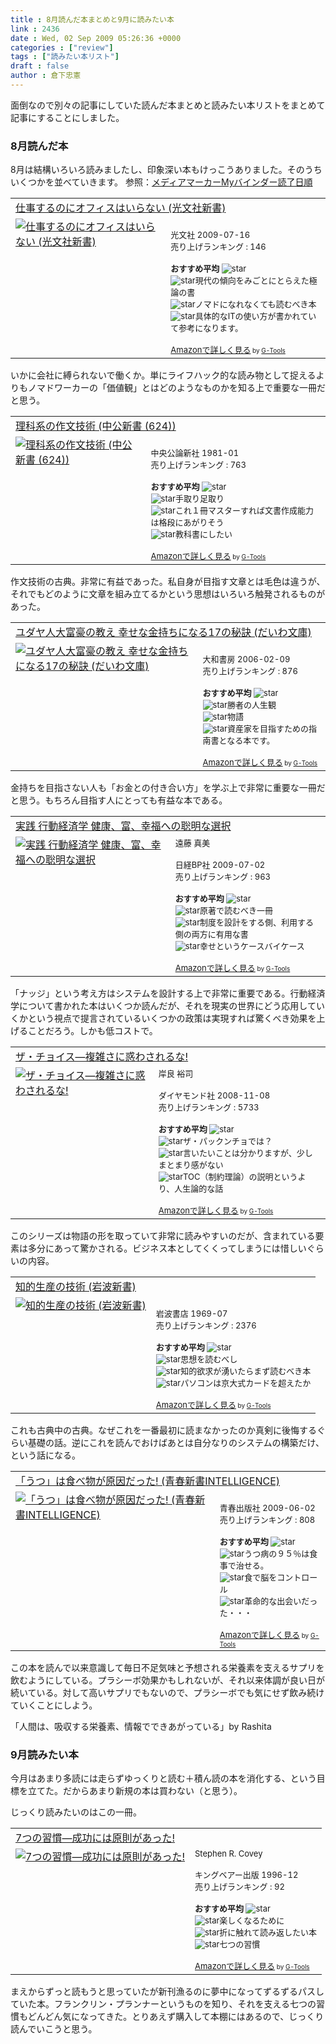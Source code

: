 ```yaml
---
title : 8月読んだ本まとめと9月に読みたい本
link : 2436
date : Wed, 02 Sep 2009 05:26:36 +0000
categories : ["review"]
tags : ["読みたい本リスト"]
draft : false
author : 倉下忠憲
---
```


面倒なので別々の記事にしていた読んだ本まとめと読みたい本リストをまとめて記事にすることにしました。

<h3>8月読んだ本</h3>
8月は結構いろいろ読みましたし、印象深い本もけっこうありました。そのうちいくつかを並べていきます。
参照：<a href="http://mediamarker.net/u/rashita/?st=fin&pg=1">メディアマーカーMyバインダー読了日順</a>

<table  border="0" cellpadding="5"><tr><td colspan="2"><a href="http://www.amazon.co.jp/%E4%BB%95%E4%BA%8B%E3%81%99%E3%82%8B%E3%81%AE%E3%81%AB%E3%82%AA%E3%83%95%E3%82%A3%E3%82%B9%E3%81%AF%E3%81%84%E3%82%89%E3%81%AA%E3%81%84-%E5%85%89%E6%96%87%E7%A4%BE%E6%96%B0%E6%9B%B8-%E4%BD%90%E3%80%85%E6%9C%A8%E4%BF%8A%E5%B0%9A/dp/4334035159%3FSubscriptionId%3D15SMZCTB9V8NGR2TW082%26tag%3Drashita1000-22%26linkCode%3Dxm2%26camp%3D2025%26creative%3D165953%26creativeASIN%3D4334035159" target="_top">仕事するのにオフィスはいらない (光文社新書)</a><img src='http://www.assoc-amazon.jp/e/ir?t=rashita1000-22&l=ur2&o=9' width='1' height='1' border='0' alt='' /></td></tr><tr><td valign="top"><a href="http://www.amazon.co.jp/%E4%BB%95%E4%BA%8B%E3%81%99%E3%82%8B%E3%81%AE%E3%81%AB%E3%82%AA%E3%83%95%E3%82%A3%E3%82%B9%E3%81%AF%E3%81%84%E3%82%89%E3%81%AA%E3%81%84-%E5%85%89%E6%96%87%E7%A4%BE%E6%96%B0%E6%9B%B8-%E4%BD%90%E3%80%85%E6%9C%A8%E4%BF%8A%E5%B0%9A/dp/4334035159%3FSubscriptionId%3D15SMZCTB9V8NGR2TW082%26tag%3Drashita1000-22%26linkCode%3Dxm2%26camp%3D2025%26creative%3D165953%26creativeASIN%3D4334035159" target="_top"><img src="http://ecx.images-amazon.com/images/I/41YuNKqo1XL._SL160_.jpg" border="0" alt="仕事するのにオフィスはいらない (光文社新書)" /></a></td><td valign="top"><font size="-1"><br />光文社  2009-07-16<br />売り上げランキング : 146<br /><br /><strong>おすすめ平均  </strong><img src="http://g-images.amazon.com/images/G/01/detail/stars-5-0.gif" alt="star" /><br /><img src="http://g-images.amazon.com/images/G/01/detail/stars-4-0.gif" alt="star" />現代の傾向をみごとにとらえた極論の書<br /><img src="http://g-images.amazon.com/images/G/01/detail/stars-5-0.gif" alt="star" />ノマドになれなくても読むべき本<br /><img src="http://g-images.amazon.com/images/G/01/detail/stars-5-0.gif" alt="star" />具体的なITの使い方が書かれていて参考になります。<br /><br /><a href="http://www.amazon.co.jp/%E4%BB%95%E4%BA%8B%E3%81%99%E3%82%8B%E3%81%AE%E3%81%AB%E3%82%AA%E3%83%95%E3%82%A3%E3%82%B9%E3%81%AF%E3%81%84%E3%82%89%E3%81%AA%E3%81%84-%E5%85%89%E6%96%87%E7%A4%BE%E6%96%B0%E6%9B%B8-%E4%BD%90%E3%80%85%E6%9C%A8%E4%BF%8A%E5%B0%9A/dp/4334035159%3FSubscriptionId%3D15SMZCTB9V8NGR2TW082%26tag%3Drashita1000-22%26linkCode%3Dxm2%26camp%3D2025%26creative%3D165953%26creativeASIN%3D4334035159" target="_top">Amazonで詳しく見る</a></font><font size="-2"> by <a href="http://www.goodpic.com/mt/aws/index.html" >G-Tools</a></font></td></tr></table>

いかに会社に縛られないで働くか。単にライフハック的な読み物として捉えるよりもノマドワーカーの「価値観」とはどのようなものかを知る上で重要な一冊だと思う。

<table  border="0" cellpadding="5"><tr><td colspan="2"><a href="http://www.amazon.co.jp/%E7%90%86%E7%A7%91%E7%B3%BB%E3%81%AE%E4%BD%9C%E6%96%87%E6%8A%80%E8%A1%93-%E4%B8%AD%E5%85%AC%E6%96%B0%E6%9B%B8-624-%E6%9C%A8%E4%B8%8B-%E6%98%AF%E9%9B%84/dp/4121006240%3FSubscriptionId%3D15SMZCTB9V8NGR2TW082%26tag%3Drashita1000-22%26linkCode%3Dxm2%26camp%3D2025%26creative%3D165953%26creativeASIN%3D4121006240" target="_top">理科系の作文技術 (中公新書 (624))</a><img src='http://www.assoc-amazon.jp/e/ir?t=rashita1000-22&l=ur2&o=9' width='1' height='1' border='0' alt='' /></td></tr><tr><td valign="top"><a href="http://www.amazon.co.jp/%E7%90%86%E7%A7%91%E7%B3%BB%E3%81%AE%E4%BD%9C%E6%96%87%E6%8A%80%E8%A1%93-%E4%B8%AD%E5%85%AC%E6%96%B0%E6%9B%B8-624-%E6%9C%A8%E4%B8%8B-%E6%98%AF%E9%9B%84/dp/4121006240%3FSubscriptionId%3D15SMZCTB9V8NGR2TW082%26tag%3Drashita1000-22%26linkCode%3Dxm2%26camp%3D2025%26creative%3D165953%26creativeASIN%3D4121006240" target="_top"><img src="http://ecx.images-amazon.com/images/I/31818M220JL._SL160_.jpg" border="0" alt="理科系の作文技術 (中公新書 (624))" /></a></td><td valign="top"><font size="-1"><br />中央公論新社  1981-01<br />売り上げランキング : 763<br /><br /><strong>おすすめ平均  </strong><img src="http://g-images.amazon.com/images/G/01/detail/stars-4-5.gif" alt="star" /><br /><img src="http://g-images.amazon.com/images/G/01/detail/stars-5-0.gif" alt="star" />手取り足取り<br /><img src="http://g-images.amazon.com/images/G/01/detail/stars-5-0.gif" alt="star" />これ１冊マスターすれば文書作成能力は格段にあがりそう<br /><img src="http://g-images.amazon.com/images/G/01/detail/stars-5-0.gif" alt="star" />教科書にしたい<br /><br /><a href="http://www.amazon.co.jp/%E7%90%86%E7%A7%91%E7%B3%BB%E3%81%AE%E4%BD%9C%E6%96%87%E6%8A%80%E8%A1%93-%E4%B8%AD%E5%85%AC%E6%96%B0%E6%9B%B8-624-%E6%9C%A8%E4%B8%8B-%E6%98%AF%E9%9B%84/dp/4121006240%3FSubscriptionId%3D15SMZCTB9V8NGR2TW082%26tag%3Drashita1000-22%26linkCode%3Dxm2%26camp%3D2025%26creative%3D165953%26creativeASIN%3D4121006240" target="_top">Amazonで詳しく見る</a></font><font size="-2"> by <a href="http://www.goodpic.com/mt/aws/index.html" >G-Tools</a></font></td></tr></table>

作文技術の古典。非常に有益であった。私自身が目指す文章とは毛色は違うが、それでもどのように文章を組み立てるかという思想はいろいろ触発されるものがあった。

<table  border="0" cellpadding="5"><tr><td colspan="2"><a href="http://www.amazon.co.jp/%E3%83%A6%E3%83%80%E3%83%A4%E4%BA%BA%E5%A4%A7%E5%AF%8C%E8%B1%AA%E3%81%AE%E6%95%99%E3%81%88-%E5%B9%B8%E3%81%9B%E3%81%AA%E9%87%91%E6%8C%81%E3%81%A1%E3%81%AB%E3%81%AA%E3%82%8B17%E3%81%AE%E7%A7%98%E8%A8%A3-%E3%81%A0%E3%81%84%E3%82%8F%E6%96%87%E5%BA%AB-%E6%9C%AC%E7%94%B0-%E5%81%A5/dp/4479300082%3FSubscriptionId%3D15SMZCTB9V8NGR2TW082%26tag%3Drashita1000-22%26linkCode%3Dxm2%26camp%3D2025%26creative%3D165953%26creativeASIN%3D4479300082" target="_top">ユダヤ人大富豪の教え 幸せな金持ちになる17の秘訣 (だいわ文庫)</a><img src='http://www.assoc-amazon.jp/e/ir?t=rashita1000-22&l=ur2&o=9' width='1' height='1' border='0' alt='' /></td></tr><tr><td valign="top"><a href="http://www.amazon.co.jp/%E3%83%A6%E3%83%80%E3%83%A4%E4%BA%BA%E5%A4%A7%E5%AF%8C%E8%B1%AA%E3%81%AE%E6%95%99%E3%81%88-%E5%B9%B8%E3%81%9B%E3%81%AA%E9%87%91%E6%8C%81%E3%81%A1%E3%81%AB%E3%81%AA%E3%82%8B17%E3%81%AE%E7%A7%98%E8%A8%A3-%E3%81%A0%E3%81%84%E3%82%8F%E6%96%87%E5%BA%AB-%E6%9C%AC%E7%94%B0-%E5%81%A5/dp/4479300082%3FSubscriptionId%3D15SMZCTB9V8NGR2TW082%26tag%3Drashita1000-22%26linkCode%3Dxm2%26camp%3D2025%26creative%3D165953%26creativeASIN%3D4479300082" target="_top"><img src="http://ecx.images-amazon.com/images/I/5106MZN9T6L._SL160_.jpg" border="0" alt="ユダヤ人大富豪の教え 幸せな金持ちになる17の秘訣 (だいわ文庫)" /></a></td><td valign="top"><font size="-1"><br />大和書房  2006-02-09<br />売り上げランキング : 876<br /><br /><strong>おすすめ平均  </strong><img src="http://g-images.amazon.com/images/G/01/detail/stars-4-0.gif" alt="star" /><br /><img src="http://g-images.amazon.com/images/G/01/detail/stars-3-0.gif" alt="star" />勝者の人生観<br /><img src="http://g-images.amazon.com/images/G/01/detail/stars-4-0.gif" alt="star" />物語<br /><img src="http://g-images.amazon.com/images/G/01/detail/stars-5-0.gif" alt="star" />資産家を目指すための指南書となる本です。<br /><br /><a href="http://www.amazon.co.jp/%E3%83%A6%E3%83%80%E3%83%A4%E4%BA%BA%E5%A4%A7%E5%AF%8C%E8%B1%AA%E3%81%AE%E6%95%99%E3%81%88-%E5%B9%B8%E3%81%9B%E3%81%AA%E9%87%91%E6%8C%81%E3%81%A1%E3%81%AB%E3%81%AA%E3%82%8B17%E3%81%AE%E7%A7%98%E8%A8%A3-%E3%81%A0%E3%81%84%E3%82%8F%E6%96%87%E5%BA%AB-%E6%9C%AC%E7%94%B0-%E5%81%A5/dp/4479300082%3FSubscriptionId%3D15SMZCTB9V8NGR2TW082%26tag%3Drashita1000-22%26linkCode%3Dxm2%26camp%3D2025%26creative%3D165953%26creativeASIN%3D4479300082" target="_top">Amazonで詳しく見る</a></font><font size="-2"> by <a href="http://www.goodpic.com/mt/aws/index.html" >G-Tools</a></font></td></tr></table>

金持ちを目指さない人も「お金との付き合い方」を学ぶ上で非常に重要な一冊だと思う。もちろん目指す人にとっても有益な本である。

<table  border="0" cellpadding="5"><tr><td colspan="2"><a href="http://www.amazon.co.jp/%E5%AE%9F%E8%B7%B5-%E8%A1%8C%E5%8B%95%E7%B5%8C%E6%B8%88%E5%AD%A6-%E5%81%A5%E5%BA%B7%E3%80%81%E5%AF%8C%E3%80%81%E5%B9%B8%E7%A6%8F%E3%81%B8%E3%81%AE%E8%81%A1%E6%98%8E%E3%81%AA%E9%81%B8%E6%8A%9E-%E3%83%AA%E3%83%81%E3%83%A3%E3%83%BC%E3%83%89%E3%83%BB%E3%82%BB%E3%82%A4%E3%83%A9%E3%83%BC/dp/4822247473%3FSubscriptionId%3D15SMZCTB9V8NGR2TW082%26tag%3Drashita1000-22%26linkCode%3Dxm2%26camp%3D2025%26creative%3D165953%26creativeASIN%3D4822247473" target="_top">実践 行動経済学 健康、富、幸福への聡明な選択</a><img src='http://www.assoc-amazon.jp/e/ir?t=rashita1000-22&l=ur2&o=9' width='1' height='1' border='0' alt='' /></td></tr><tr><td valign="top"><a href="http://www.amazon.co.jp/%E5%AE%9F%E8%B7%B5-%E8%A1%8C%E5%8B%95%E7%B5%8C%E6%B8%88%E5%AD%A6-%E5%81%A5%E5%BA%B7%E3%80%81%E5%AF%8C%E3%80%81%E5%B9%B8%E7%A6%8F%E3%81%B8%E3%81%AE%E8%81%A1%E6%98%8E%E3%81%AA%E9%81%B8%E6%8A%9E-%E3%83%AA%E3%83%81%E3%83%A3%E3%83%BC%E3%83%89%E3%83%BB%E3%82%BB%E3%82%A4%E3%83%A9%E3%83%BC/dp/4822247473%3FSubscriptionId%3D15SMZCTB9V8NGR2TW082%26tag%3Drashita1000-22%26linkCode%3Dxm2%26camp%3D2025%26creative%3D165953%26creativeASIN%3D4822247473" target="_top"><img src="http://ecx.images-amazon.com/images/I/51S3p%2BupDuL._SL160_.jpg" border="0" alt="実践 行動経済学 健康、富、幸福への聡明な選択" /></a></td><td valign="top"><font size="-1">遠藤 真美 <br /><br />日経BP社  2009-07-02<br />売り上げランキング : 963<br /><br /><strong>おすすめ平均  </strong><img src="http://g-images.amazon.com/images/G/01/detail/stars-4-0.gif" alt="star" /><br /><img src="http://g-images.amazon.com/images/G/01/detail/stars-2-0.gif" alt="star" />原著で読むべき一冊<br /><img src="http://g-images.amazon.com/images/G/01/detail/stars-5-0.gif" alt="star" />制度を設計をする側、利用する側の両方に有用な書<br /><img src="http://g-images.amazon.com/images/G/01/detail/stars-5-0.gif" alt="star" />幸せというケースバイケース<br /><br /><a href="http://www.amazon.co.jp/%E5%AE%9F%E8%B7%B5-%E8%A1%8C%E5%8B%95%E7%B5%8C%E6%B8%88%E5%AD%A6-%E5%81%A5%E5%BA%B7%E3%80%81%E5%AF%8C%E3%80%81%E5%B9%B8%E7%A6%8F%E3%81%B8%E3%81%AE%E8%81%A1%E6%98%8E%E3%81%AA%E9%81%B8%E6%8A%9E-%E3%83%AA%E3%83%81%E3%83%A3%E3%83%BC%E3%83%89%E3%83%BB%E3%82%BB%E3%82%A4%E3%83%A9%E3%83%BC/dp/4822247473%3FSubscriptionId%3D15SMZCTB9V8NGR2TW082%26tag%3Drashita1000-22%26linkCode%3Dxm2%26camp%3D2025%26creative%3D165953%26creativeASIN%3D4822247473" target="_top">Amazonで詳しく見る</a></font><font size="-2"> by <a href="http://www.goodpic.com/mt/aws/index.html" >G-Tools</a></font></td></tr></table>

「ナッジ」という考え方はシステムを設計する上で非常に重要である。行動経済学について書かれた本はいくつか読んだが、それを現実の世界にどう応用していくかという視点で提言されているいくつかの政策は実現すれば驚くべき効果を上げることだろう。しかも低コストで。

<table  border="0" cellpadding="5"><tr><td colspan="2"><a href="http://www.amazon.co.jp/%E3%82%B6%E3%83%BB%E3%83%81%E3%83%A7%E3%82%A4%E3%82%B9%E2%80%95%E8%A4%87%E9%9B%91%E3%81%95%E3%81%AB%E6%83%91%E3%82%8F%E3%81%95%E3%82%8C%E3%82%8B%E3%81%AA-%E3%82%A8%E3%83%AA%E3%83%A4%E3%83%95%E3%83%BB%E3%82%B4%E3%83%BC%E3%83%AB%E3%83%89%E3%83%A9%E3%83%83%E3%83%88/dp/4478006652%3FSubscriptionId%3D15SMZCTB9V8NGR2TW082%26tag%3Drashita1000-22%26linkCode%3Dxm2%26camp%3D2025%26creative%3D165953%26creativeASIN%3D4478006652" target="_top">ザ・チョイス―複雑さに惑わされるな!</a><img src='http://www.assoc-amazon.jp/e/ir?t=rashita1000-22&l=ur2&o=9' width='1' height='1' border='0' alt='' /></td></tr><tr><td valign="top"><a href="http://www.amazon.co.jp/%E3%82%B6%E3%83%BB%E3%83%81%E3%83%A7%E3%82%A4%E3%82%B9%E2%80%95%E8%A4%87%E9%9B%91%E3%81%95%E3%81%AB%E6%83%91%E3%82%8F%E3%81%95%E3%82%8C%E3%82%8B%E3%81%AA-%E3%82%A8%E3%83%AA%E3%83%A4%E3%83%95%E3%83%BB%E3%82%B4%E3%83%BC%E3%83%AB%E3%83%89%E3%83%A9%E3%83%83%E3%83%88/dp/4478006652%3FSubscriptionId%3D15SMZCTB9V8NGR2TW082%26tag%3Drashita1000-22%26linkCode%3Dxm2%26camp%3D2025%26creative%3D165953%26creativeASIN%3D4478006652" target="_top"><img src="http://ecx.images-amazon.com/images/I/41IKxe3tcTL._SL160_.jpg" border="0" alt="ザ・チョイス―複雑さに惑わされるな!" /></a></td><td valign="top"><font size="-1">岸良 裕司 <br /><br />ダイヤモンド社  2008-11-08<br />売り上げランキング : 5733<br /><br /><strong>おすすめ平均  </strong><img src="http://g-images.amazon.com/images/G/01/detail/stars-4-0.gif" alt="star" /><br /><img src="http://g-images.amazon.com/images/G/01/detail/stars-2-0.gif" alt="star" />ザ・パックンチョでは？<br /><img src="http://g-images.amazon.com/images/G/01/detail/stars-4-0.gif" alt="star" />言いたいことは分かりますが、少しまとまり感がない<br /><img src="http://g-images.amazon.com/images/G/01/detail/stars-5-0.gif" alt="star" />TOC（制約理論）の説明というより、人生論的な話<br /><br /><a href="http://www.amazon.co.jp/%E3%82%B6%E3%83%BB%E3%83%81%E3%83%A7%E3%82%A4%E3%82%B9%E2%80%95%E8%A4%87%E9%9B%91%E3%81%95%E3%81%AB%E6%83%91%E3%82%8F%E3%81%95%E3%82%8C%E3%82%8B%E3%81%AA-%E3%82%A8%E3%83%AA%E3%83%A4%E3%83%95%E3%83%BB%E3%82%B4%E3%83%BC%E3%83%AB%E3%83%89%E3%83%A9%E3%83%83%E3%83%88/dp/4478006652%3FSubscriptionId%3D15SMZCTB9V8NGR2TW082%26tag%3Drashita1000-22%26linkCode%3Dxm2%26camp%3D2025%26creative%3D165953%26creativeASIN%3D4478006652" target="_top">Amazonで詳しく見る</a></font><font size="-2"> by <a href="http://www.goodpic.com/mt/aws/index.html" >G-Tools</a></font></td></tr></table>

このシリーズは物語の形を取っていて非常に読みやすいのだが、含まれている要素は多分にあって驚かされる。ビジネス本としてくくってしまうには惜しいぐらいの内容。

<table  border="0" cellpadding="5"><tr><td colspan="2"><a href="http://www.amazon.co.jp/%E7%9F%A5%E7%9A%84%E7%94%9F%E7%94%A3%E3%81%AE%E6%8A%80%E8%A1%93-%E5%B2%A9%E6%B3%A2%E6%96%B0%E6%9B%B8-%E6%A2%85%E6%A3%B9-%E5%BF%A0%E5%A4%AB/dp/4004150930%3FSubscriptionId%3D15SMZCTB9V8NGR2TW082%26tag%3Drashita1000-22%26linkCode%3Dxm2%26camp%3D2025%26creative%3D165953%26creativeASIN%3D4004150930" target="_top">知的生産の技術 (岩波新書)</a><img src='http://www.assoc-amazon.jp/e/ir?t=rashita1000-22&l=ur2&o=9' width='1' height='1' border='0' alt='' /></td></tr><tr><td valign="top"><a href="http://www.amazon.co.jp/%E7%9F%A5%E7%9A%84%E7%94%9F%E7%94%A3%E3%81%AE%E6%8A%80%E8%A1%93-%E5%B2%A9%E6%B3%A2%E6%96%B0%E6%9B%B8-%E6%A2%85%E6%A3%B9-%E5%BF%A0%E5%A4%AB/dp/4004150930%3FSubscriptionId%3D15SMZCTB9V8NGR2TW082%26tag%3Drashita1000-22%26linkCode%3Dxm2%26camp%3D2025%26creative%3D165953%26creativeASIN%3D4004150930" target="_top"><img src="http://ecx.images-amazon.com/images/I/41Q9KKMZYAL._SL160_.jpg" border="0" alt="知的生産の技術 (岩波新書)" /></a></td><td valign="top"><font size="-1"><br />岩波書店  1969-07<br />売り上げランキング : 2376<br /><br /><strong>おすすめ平均  </strong><img src="http://g-images.amazon.com/images/G/01/detail/stars-4-5.gif" alt="star" /><br /><img src="http://g-images.amazon.com/images/G/01/detail/stars-4-0.gif" alt="star" />思想を読むべし<br /><img src="http://g-images.amazon.com/images/G/01/detail/stars-4-0.gif" alt="star" />知的欲求が湧いたらまず読むべき本<br /><img src="http://g-images.amazon.com/images/G/01/detail/stars-5-0.gif" alt="star" />パソコンは京大式カードを超えたか<br /><br /><a href="http://www.amazon.co.jp/%E7%9F%A5%E7%9A%84%E7%94%9F%E7%94%A3%E3%81%AE%E6%8A%80%E8%A1%93-%E5%B2%A9%E6%B3%A2%E6%96%B0%E6%9B%B8-%E6%A2%85%E6%A3%B9-%E5%BF%A0%E5%A4%AB/dp/4004150930%3FSubscriptionId%3D15SMZCTB9V8NGR2TW082%26tag%3Drashita1000-22%26linkCode%3Dxm2%26camp%3D2025%26creative%3D165953%26creativeASIN%3D4004150930" target="_top">Amazonで詳しく見る</a></font><font size="-2"> by <a href="http://www.goodpic.com/mt/aws/index.html" >G-Tools</a></font></td></tr></table>

これも古典中の古典。なぜこれを一番最初に読まなかったのか真剣に後悔するぐらい基礎の話。逆にこれを読んでおけばあとは自分なりのシステムの構築だけ、という話になる。

<table  border="0" cellpadding="5"><tr><td colspan="2"><a href="http://www.amazon.co.jp/%E3%80%8C%E3%81%86%E3%81%A4%E3%80%8D%E3%81%AF%E9%A3%9F%E3%81%B9%E7%89%A9%E3%81%8C%E5%8E%9F%E5%9B%A0%E3%81%A0%E3%81%A3%E3%81%9F-%E9%9D%92%E6%98%A5%E6%96%B0%E6%9B%B8INTELLIGENCE-%E6%BA%9D%E5%8F%A3-%E5%BE%B9/dp/4413042387%3FSubscriptionId%3D15SMZCTB9V8NGR2TW082%26tag%3Drashita1000-22%26linkCode%3Dxm2%26camp%3D2025%26creative%3D165953%26creativeASIN%3D4413042387" target="_top">「うつ」は食べ物が原因だった! (青春新書INTELLIGENCE)</a><img src='http://www.assoc-amazon.jp/e/ir?t=rashita1000-22&l=ur2&o=9' width='1' height='1' border='0' alt='' /></td></tr><tr><td valign="top"><a href="http://www.amazon.co.jp/%E3%80%8C%E3%81%86%E3%81%A4%E3%80%8D%E3%81%AF%E9%A3%9F%E3%81%B9%E7%89%A9%E3%81%8C%E5%8E%9F%E5%9B%A0%E3%81%A0%E3%81%A3%E3%81%9F-%E9%9D%92%E6%98%A5%E6%96%B0%E6%9B%B8INTELLIGENCE-%E6%BA%9D%E5%8F%A3-%E5%BE%B9/dp/4413042387%3FSubscriptionId%3D15SMZCTB9V8NGR2TW082%26tag%3Drashita1000-22%26linkCode%3Dxm2%26camp%3D2025%26creative%3D165953%26creativeASIN%3D4413042387" target="_top"><img src="http://ecx.images-amazon.com/images/I/51r-7r4zLOL._SL160_.jpg" border="0" alt="「うつ」は食べ物が原因だった! (青春新書INTELLIGENCE)" /></a></td><td valign="top"><font size="-1"><br />青春出版社  2009-06-02<br />売り上げランキング : 808<br /><br /><strong>おすすめ平均  </strong><img src="http://g-images.amazon.com/images/G/01/detail/stars-4-0.gif" alt="star" /><br /><img src="http://g-images.amazon.com/images/G/01/detail/stars-4-0.gif" alt="star" />うつ病の９５％は食事で治せる。<br /><img src="http://g-images.amazon.com/images/G/01/detail/stars-1-0.gif" alt="star" />食で脳をコントロール<br /><img src="http://g-images.amazon.com/images/G/01/detail/stars-5-0.gif" alt="star" />革命的な出会いだった・・・<br /><br /><a href="http://www.amazon.co.jp/%E3%80%8C%E3%81%86%E3%81%A4%E3%80%8D%E3%81%AF%E9%A3%9F%E3%81%B9%E7%89%A9%E3%81%8C%E5%8E%9F%E5%9B%A0%E3%81%A0%E3%81%A3%E3%81%9F-%E9%9D%92%E6%98%A5%E6%96%B0%E6%9B%B8INTELLIGENCE-%E6%BA%9D%E5%8F%A3-%E5%BE%B9/dp/4413042387%3FSubscriptionId%3D15SMZCTB9V8NGR2TW082%26tag%3Drashita1000-22%26linkCode%3Dxm2%26camp%3D2025%26creative%3D165953%26creativeASIN%3D4413042387" target="_top">Amazonで詳しく見る</a></font><font size="-2"> by <a href="http://www.goodpic.com/mt/aws/index.html" >G-Tools</a></font></td></tr></table>

この本を読んで以来意識して毎日不足気味と予想される栄養素を支えるサプリを飲むようにしている。プラシーボ効果かもしれないが、それ以来体調が良い日が続いている。対して高いサプリでもないので、プラシーボでも気にせず飲み続けていくことにしよう。

「人間は、吸収する栄養素、情報でできあがっている」by Rashita

<h3>9月読みたい本</h3>

今月はあまり多読には走らずゆっくりと読む＋積ん読の本を消化する、という目標を立てた。だからあまり新規の本は買わない（と思う）。

じっくり読みたいのはこの一冊。

<table  border="0" cellpadding="5"><tr><td colspan="2"><a href="http://www.amazon.co.jp/7%E3%81%A4%E3%81%AE%E7%BF%92%E6%85%A3%E2%80%95%E6%88%90%E5%8A%9F%E3%81%AB%E3%81%AF%E5%8E%9F%E5%89%87%E3%81%8C%E3%81%82%E3%81%A3%E3%81%9F-%E3%82%B9%E3%83%86%E3%82%A3%E3%83%BC%E3%83%96%E3%83%B3%E3%83%BBR-%E3%82%B3%E3%83%B4%E3%82%A3%E3%83%BC/dp/4906638015%3FSubscriptionId%3D15SMZCTB9V8NGR2TW082%26tag%3Drashita1000-22%26linkCode%3Dxm2%26camp%3D2025%26creative%3D165953%26creativeASIN%3D4906638015" target="_top">7つの習慣―成功には原則があった!</a><img src='http://www.assoc-amazon.jp/e/ir?t=rashita1000-22&l=ur2&o=9' width='1' height='1' border='0' alt='' /></td></tr><tr><td valign="top"><a href="http://www.amazon.co.jp/7%E3%81%A4%E3%81%AE%E7%BF%92%E6%85%A3%E2%80%95%E6%88%90%E5%8A%9F%E3%81%AB%E3%81%AF%E5%8E%9F%E5%89%87%E3%81%8C%E3%81%82%E3%81%A3%E3%81%9F-%E3%82%B9%E3%83%86%E3%82%A3%E3%83%BC%E3%83%96%E3%83%B3%E3%83%BBR-%E3%82%B3%E3%83%B4%E3%82%A3%E3%83%BC/dp/4906638015%3FSubscriptionId%3D15SMZCTB9V8NGR2TW082%26tag%3Drashita1000-22%26linkCode%3Dxm2%26camp%3D2025%26creative%3D165953%26creativeASIN%3D4906638015" target="_top"><img src="http://ecx.images-amazon.com/images/I/51JHD9GEK0L._SL160_.jpg" border="0" alt="7つの習慣―成功には原則があった!" /></a></td><td valign="top"><font size="-1">Stephen R. Covey <br /><br />キングベアー出版  1996-12<br />売り上げランキング : 92<br /><br /><strong>おすすめ平均  </strong><img src="http://g-images.amazon.com/images/G/01/detail/stars-4-5.gif" alt="star" /><br /><img src="http://g-images.amazon.com/images/G/01/detail/stars-5-0.gif" alt="star" />楽しくなるために<br /><img src="http://g-images.amazon.com/images/G/01/detail/stars-4-0.gif" alt="star" />折に触れて読み返したい本<br /><img src="http://g-images.amazon.com/images/G/01/detail/stars-5-0.gif" alt="star" />七つの習慣<br /><br /><a href="http://www.amazon.co.jp/7%E3%81%A4%E3%81%AE%E7%BF%92%E6%85%A3%E2%80%95%E6%88%90%E5%8A%9F%E3%81%AB%E3%81%AF%E5%8E%9F%E5%89%87%E3%81%8C%E3%81%82%E3%81%A3%E3%81%9F-%E3%82%B9%E3%83%86%E3%82%A3%E3%83%BC%E3%83%96%E3%83%B3%E3%83%BBR-%E3%82%B3%E3%83%B4%E3%82%A3%E3%83%BC/dp/4906638015%3FSubscriptionId%3D15SMZCTB9V8NGR2TW082%26tag%3Drashita1000-22%26linkCode%3Dxm2%26camp%3D2025%26creative%3D165953%26creativeASIN%3D4906638015" target="_top">Amazonで詳しく見る</a></font><font size="-2"> by <a href="http://www.goodpic.com/mt/aws/index.html" >G-Tools</a></font></td></tr></table>

まえからずっと読もうと思っていたが新刊漁るのに夢中になってずるずるパスしていた本。フランクリン・プランナーというものを知り、それを支える七つの習慣もどんどん気になってきた。とりあえず購入して本棚にはあるので、じっくり読んでいこうと思う。